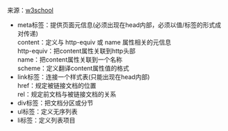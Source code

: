来源：[w3school](http://www.w3school.com.cn)
* meta标签：提供页面元信息(必须出现在head内部，必须以值/标签的形式成对传递)  
  content：定义与 http-equiv 或 name 属性相关的元信息  
  http-equiv：把content属性关联到http头部  
  name：把content属性关联到一个名称  
  scheme：定义翻译content属性值的格式
* link标签：连接一个样式表(只能出现在head内部)  
  href：规定被链接文档的位置  
  rel：规定前文档与被链接文档的关系
* div标签：把文档分区或分节  
* ul标签：定义无序列表
* li标签：定义列表项目
  

